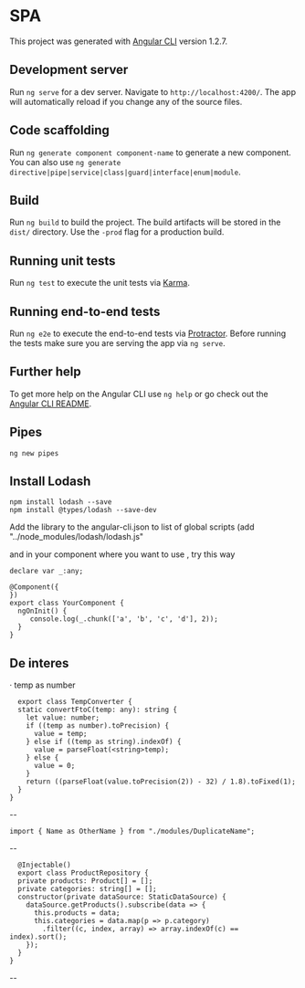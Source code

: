 # SPA

This project was generated with [Angular CLI](https://github.com/angular/angular-cli) version 1.2.7.

## Development server

Run `ng serve` for a dev server. Navigate to `http://localhost:4200/`. The app will automatically reload if you change any of the source files.

## Code scaffolding

Run `ng generate component component-name` to generate a new component. You can also use `ng generate directive|pipe|service|class|guard|interface|enum|module`.

## Build

Run `ng build` to build the project. The build artifacts will be stored in the `dist/` directory. Use the `-prod` flag for a production build.

## Running unit tests

Run `ng test` to execute the unit tests via [Karma](https://karma-runner.github.io).

## Running end-to-end tests

Run `ng e2e` to execute the end-to-end tests via [Protractor](http://www.protractortest.org/).
Before running the tests make sure you are serving the app via `ng serve`.

## Further help

To get more help on the Angular CLI use `ng help` or go check out the [Angular CLI README](https://github.com/angular/angular-cli/blob/master/README.md).

## Pipes 
  `ng new pipes`
  
## Install Lodash 
    npm install lodash --save
    npm install @types/lodash --save-dev
    
Add the library to the angular-cli.json to list of global scripts (add "../node_modules/lodash/lodash.js"

and in your component where you want to use , try this way

    declare var _:any;

    @Component({
    })
    export class YourComponent {
      ngOnInit() {
         console.log(_.chunk(['a', 'b', 'c', 'd'], 2));
      }
    }  

## De interes

· temp as number

      export class TempConverter {
      static convertFtoC(temp: any): string {
        let value: number;
        if ((temp as number).toPrecision) {
          value = temp;
        } else if ((temp as string).indexOf) {
          value = parseFloat(<string>temp);
        } else {
          value = 0;
        }
        return ((parseFloat(value.toPrecision(2)) - 32) / 1.8).toFixed(1);
      }
    }
    
--

    import { Name as OtherName } from "./modules/DuplicateName";
    
--



      @Injectable()
      export class ProductRepository {
      private products: Product[] = [];
      private categories: string[] = [];
      constructor(private dataSource: StaticDataSource) {
        dataSource.getProducts().subscribe(data => {
          this.products = data;
          this.categories = data.map(p => p.category)
            .filter((c, index, array) => array.indexOf(c) == index).sort();
        });
      }
    }
    
 --
 
 
